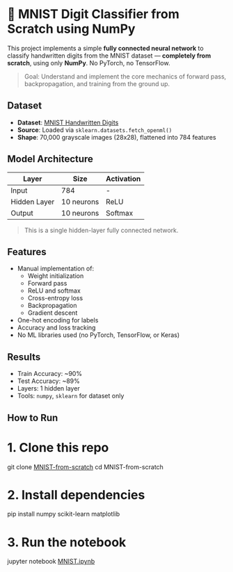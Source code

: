 # 🧠 MNIST Digit Classifier from Scratch using NumPy

This project implements a simple **fully connected neural network** to classify handwritten digits from the MNIST dataset — **completely from scratch**, using only **NumPy**. No PyTorch, no TensorFlow.

> Goal: Understand and implement the core mechanics of forward pass, backpropagation, and training from the ground up.



## Dataset

- **Dataset**: [MNIST Handwritten Digits](http://yann.lecun.com/exdb/mnist/)
- **Source**: Loaded via `sklearn.datasets.fetch_openml()`
- **Shape**: 70,000 grayscale images (28x28), flattened into 784 features



## Model Architecture

| Layer        | Size          | Activation |
|--------------|---------------|------------|
| Input        | 784           | -          |
| Hidden Layer | 10 neurons    | ReLU       |
| Output       | 10 neurons    | Softmax    |

> This is a single hidden-layer fully connected network.



## Features

- Manual implementation of:
  - Weight initialization
  - Forward pass
  - ReLU and softmax
  - Cross-entropy loss
  - Backpropagation
  - Gradient descent
- One-hot encoding for labels
- Accuracy and loss tracking
- No ML libraries used (no PyTorch, TensorFlow, or Keras)


## Results

- Train Accuracy: ~90%
- Test Accuracy: ~89%
- Layers: 1 hidden layer
- Tools: `numpy`, `sklearn` for dataset only


## How to Run

# 1. Clone this repo
git clone [MNIST-from-scratch](https://github.com/sejal-ml/MNIST-from-scratch.git)
cd MNIST-from-scratch

# 2. Install dependencies
pip install numpy scikit-learn matplotlib

# 3. Run the notebook
jupyter notebook [MNIST.ipynb](https://github.com/sejal-ml/MNIST.ipynb)
